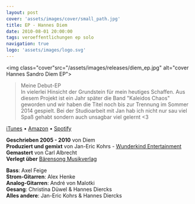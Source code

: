 ```yaml
---
layout: post
cover: 'assets/images/cover/small_path.jpg'
title: EP - Hannes Diem
date: 2010-08-01 20:00:00
tags: veroeffentlichungen ep solo
navigation: true
logo: 'assets/images/logo.svg'
---
```


<img class="cover"src="/assets/images/releases/diem_ep.jpg" alt="cover Hannes Sandro Diem EP">

> Meine Debut-EP  
> In vielerlei Hinsicht der Grundstein für mein heutiges Schaffen. Aus diesem Projekt ist ein Jahr später die Band "Kaleidos Chaos" geworden und wir haben die Titel noch bis zur Trennung im Sommer 2014 gespielt. Bei der Studioarbeit mit Jan hab ich nicht nur sau viel Spaß gehabt sondern auch unsagbar viel gelernt <3

[iTunes](https://itunes.apple.com/de/album/hannes-diem/id377388674) &bull; [Amazon](https://www.amazon.de/Hannes-Diem/dp/B003TUWTX4/ref=sr_1_1?&keywords=hannes+diem) &bull; [Spotify](https://open.spotify.com/album/6ImWGtLydJyENIS9DEceXi)

__Geschrieben 2005 - 2010__ von Diem  
__Produziert und gemixt__ von Jan-Eric Kohrs - [Wunderkind Entertainment](http://www.wunderkind-entertainment.com/)  
__Gemastert__ von Carl Albrecht  
__Verlegt über__ [Bärensong Musikverlag](http://baerensong.de/)


__Bass__: Axel Feige  
__Strom-Gitarren__: Alex Henke  
__Analog-Gitarren__: André von Malotki  
__Gesang__: Christina Düwel & Hannes Diercks  
__Alles andere__: Jan-Eric Kohrs & Hannes Diercks
